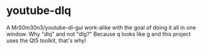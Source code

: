 # youtube-dlq

A MrS0m30n3/youtube-dl-gui work-alike with the goal of doing it all in one window.  Why "dlq" and not "dlg?"  Because q looks like g and this project uses the Qt5 toolkit, that's why!
